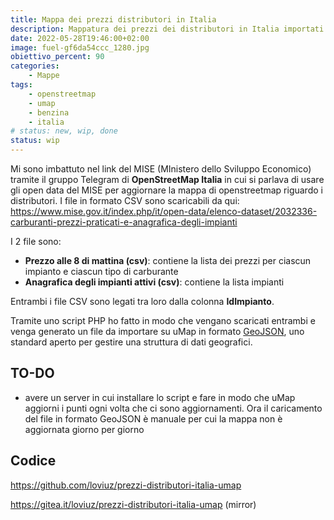 ```yaml
---
title: Mappa dei prezzi distributori in Italia
description: Mappatura dei prezzi dei distributori in Italia importati dai dati ufficiali del MISE (MInistero dello Sviluppo Economico) dal formato CSV
date: 2022-05-28T19:46:00+02:00
image: fuel-gf6da54ccc_1280.jpg
obiettivo_percent: 90
categories:
    - Mappe
tags:
    - openstreetmap
    - umap
    - benzina
    - italia
# status: new, wip, done
status: wip
---
```


Mi sono imbattuto nel link del MISE (MInistero dello Sviluppo Economico) tramite il gruppo Telegram di **OpenStreetMap Italia** in cui si parlava di usare gli open data del MISE per aggiornare la mappa di openstreetmap riguardo i distributori.
I file in formato CSV sono scaricabili da qui: https://www.mise.gov.it/index.php/it/open-data/elenco-dataset/2032336-carburanti-prezzi-praticati-e-anagrafica-degli-impianti

I 2 file sono:
- **Prezzo alle 8 di mattina (csv)**: contiene la lista dei prezzi per ciascun impianto e ciascun tipo di carburante
- **Anagrafica degli impianti attivi (csv)**: contiene la lista impianti

Entrambi i file CSV sono legati tra loro dalla colonna **IdImpianto**.

Tramite uno script PHP ho fatto in modo che vengano scaricati entrambi e venga generato un file da importare su uMap in formato [GeoJSON](https://geojson.org/), uno standard aperto per gestire una struttura di dati geografici.

## TO-DO
- avere un server in cui installare lo script e fare in modo che uMap aggiorni i punti ogni volta che ci sono aggiornamenti. Ora il caricamento del file in formato GeoJSON è manuale per cui la mappa non è aggiornata giorno per giorno

## Codice
https://github.com/loviuz/prezzi-distributori-italia-umap

https://gitea.it/loviuz/prezzi-distributori-italia-umap (mirror)